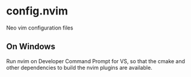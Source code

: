 # config.nvim
Neo vim configuration files

## On Windows
Run nvim on Developer Command Prompt for VS, so that the cmake and other
dependencies to build the nvim plugins are available.
